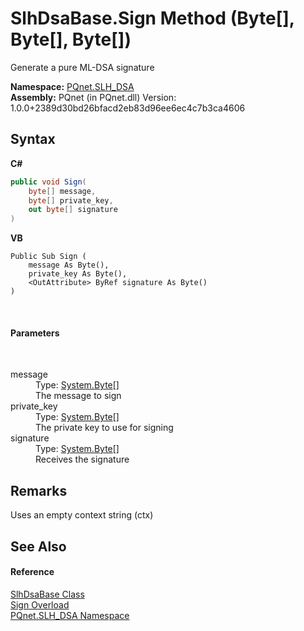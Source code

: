 # SlhDsaBase.Sign Method (Byte[], Byte[], Byte[])
 

Generate a pure ML-DSA signature

**Namespace:**&nbsp;<a href="5a51e981-67fd-0177-2098-034d6071509d">PQnet.SLH_DSA</a><br />**Assembly:**&nbsp;PQnet (in PQnet.dll) Version: 1.0.0+2389d30bd26bfacd2eb83d96ee6ec4c7b3ca4606

## Syntax

**C#**<br />
``` C#
public void Sign(
	byte[] message,
	byte[] private_key,
	out byte[] signature
)
```

**VB**<br />
``` VB
Public Sub Sign ( 
	message As Byte(),
	private_key As Byte(),
	<OutAttribute> ByRef signature As Byte()
)
```

<br />

#### Parameters
&nbsp;<dl><dt>message</dt><dd>Type: <a href="https://docs.microsoft.com/dotnet/api/system.byte" target="_blank" rel="noopener noreferrer">System.Byte</a>[]<br />The message to sign</dd><dt>private_key</dt><dd>Type: <a href="https://docs.microsoft.com/dotnet/api/system.byte" target="_blank" rel="noopener noreferrer">System.Byte</a>[]<br />The private key to use for signing</dd><dt>signature</dt><dd>Type: <a href="https://docs.microsoft.com/dotnet/api/system.byte" target="_blank" rel="noopener noreferrer">System.Byte</a>[]<br />Receives the signature</dd></dl>

## Remarks
Uses an empty context string (ctx)

## See Also


#### Reference
<a href="1d1a32a0-f23c-63fc-1ca5-63206215e8be">SlhDsaBase Class</a><br /><a href="0426a947-4e3d-72dd-4aef-4e9d22dff928">Sign Overload</a><br /><a href="5a51e981-67fd-0177-2098-034d6071509d">PQnet.SLH_DSA Namespace</a><br />